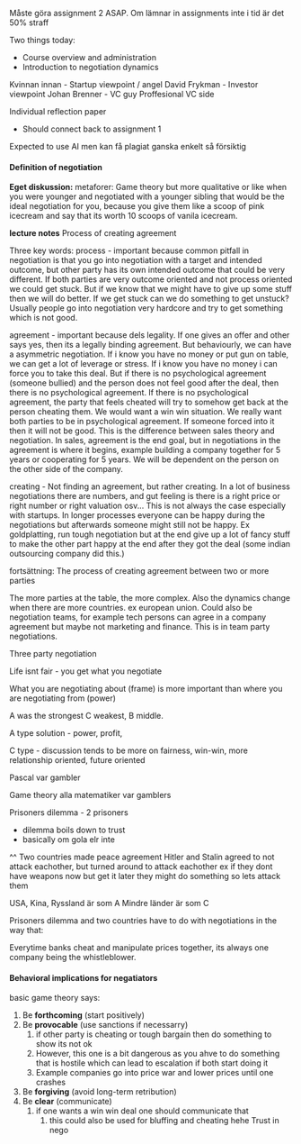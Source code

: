 Måste göra assignment 2 ASAP.
Om lämnar in assignments inte i tid är det 50% straff

Two things today:
- Course overview and administration
- Introduction to negotiation dynamics

Kvinnan innan - Startup viewpoint / angel
David Frykman - Investor viewpoint
Johan Brenner - VC guy Proffesional VC side


Individual reflection paper
- Should connect back to assignment 1

Expected to use AI men kan få plagiat ganska enkelt så försiktig


#### Definition of negotiation

**Eget diskussion:**
metaforer: Game theory but more qualitative 
or like when you were younger and negotiated with a younger sibling that would be the ideal negotiation for you, because you give them like a scoop of pink icecream and say that its worth 10 scoops of vanila icecream.

**lecture notes**
Process of creating agreement

Three key words:
process - important because common pitfall in negotiation is that you go into negotiation with a target and intended outcome, but other party has its own intended outcome that could be very different. If both parties are very outcome oriented and not process oriented we could get stuck. But if we know that we might have to give up some stuff then we will do better. If we get stuck can we do something to get unstuck? Usually people go into negotiation very hardcore and try to get something which is not good.

agreement - important because dels legality. If one gives an offer and other says yes, then its a legally binding agreement. But behaviourly, we can have a asymmetric negotiation. If i know you have no money or put gun on table, we can get a lot of leverage or stress. If i know you have no money i can force you to take this deal. But if there is no psychological agreement (someone bullied) and the person does not feel good after the deal, then there is no psychological agreement. If there is no psychological agreement, the party that feels cheated will try to somehow get back at the person cheating them. We would want a win win situation. We really want both parties to be in psychological agreement. If someone forced into it then it will not be good. This is the difference between sales theory and negotiation. In sales, agreement is the end goal, but in negotiations in the agreement is where it begins, example building a company together for 5 years or cooperating for 5 years. We will be dependent on the person on the other side of the company.

creating - Not finding an agreement, but rather creating. In a lot of business negotiations there are numbers, and gut feeling is there is a right price or right number or right valuation osv... This is not always the case especially with startups. In longer processes everyone can be happy during the negotiations but afterwards someone might still not be happy.
Ex goldplatting, run tough negotiation but at the end give up a lot of fancy stuff to make the other part happy at the end after they got the deal (some indian outsourcing company did this.)


fortsättning:
The process of creating agreement between two or more parties

The more parties at the table, the more complex. Also the dynamics change when there are more countries. ex european union. Could also be negotiation teams, for example tech persons can agree in a company agreement but maybe not marketing and finance. This is in team party negotiations.


Three party negotiation

Life isnt fair - you get what you negotiate

What you are negotiating about (frame) is more important than where you are negotiating from (power)

A was the strongest C weakest, B middle.

A type solution - power, profit, 

C type - discussion tends to be more on fairness, win-win, more relationship oriented, future oriented

Pascal var gambler

Game theory alla matematiker var gamblers

Prisoners dilemma - 2 prisoners
- dilemma boils down to trust
- basically om gola elr inte

^^
Two countries made peace agreement
Hitler and Stalin agreed to not attack eachother, but turned around to attack eachother
ex if they dont have weapons now but get it later they might do something so lets attack them

USA, Kina, Ryssland är som A
Mindre länder är som C

Prisoners dilemma and two countries have to do with negotiations in the way that: 

Everytime banks cheat and manipulate prices together, its always one company being the whistleblower.


#### Behavioral implications for negatiators
basic game theory says:


1. Be **forthcoming** (start positively)
2. Be **provocable** (use sanctions if necessarry)
	1. if other party is cheating or tough bargain then do something to show its not ok
	2. However, this one is a bit dangerous as you ahve to do something that is hostile which can lead to escalation if both start doing it
	3. Example companies go into price war and lower prices until one crashes
3. Be **forgiving** (avoid long-term retribution)
4. Be **clear** (communicate)
	1. if one wants a win win deal one should communicate that
		1. this could also be used for bluffing and cheating hehe
Trust in nego
